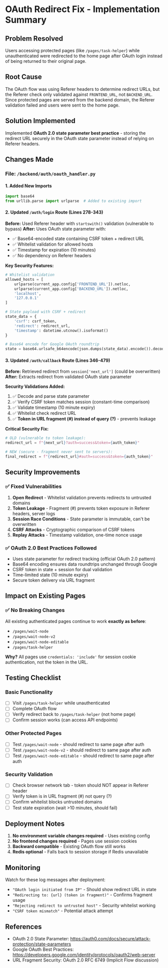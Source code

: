 # OAuth Redirect Fix - Implementation Summary

## Problem Resolved
Users accessing protected pages (like `/pages/task-helper`) while unauthenticated were redirected to the home page after OAuth login instead of being returned to their original page.

## Root Cause
The OAuth flow was using Referer headers to determine redirect URLs, but the Referer check only validated against `FRONTEND_URL`, not `BACKEND_URL`. Since protected pages are served from the backend domain, the Referer validation failed and users were sent to the home page.

## Solution Implemented
Implemented **OAuth 2.0 state parameter best practice** - storing the redirect URL securely in the OAuth state parameter instead of relying on Referer headers.

## Changes Made

### File: `/backend/auth/oauth_handler.py`

#### 1. Added New Imports
```python
import base64
from urllib.parse import urlparse  # Added to existing import
```

#### 2. Updated `/auth/login` Route (Lines 278-343)

**Before:** Used Referer header with `startswith()` validation (vulnerable to bypass)
**After:** Uses OAuth state parameter with:
- ✅ Base64-encoded state containing CSRF token + redirect URL
- ✅ Whitelist validation for allowed hosts
- ✅ Timestamp for expiration (10 minutes)
- ✅ No dependency on Referer headers

**Key Security Features:**
```python
# Whitelist validation
allowed_hosts = [
    urlparse(current_app.config['FRONTEND_URL']).netloc,
    urlparse(current_app.config['BACKEND_URL']).netloc,
    'localhost',
    '127.0.0.1'
]

# State payload with CSRF + redirect
state_data = {
    'csrf': csrf_token,
    'redirect': redirect_url,
    'timestamp': datetime.utcnow().isoformat()
}

# Base64 encode for Google OAuth roundtrip
state = base64.urlsafe_b64encode(json.dumps(state_data).encode()).decode()
```

#### 3. Updated `/auth/callback` Route (Lines 346-479)

**Before:** Retrieved redirect from `session['next_url']` (could be overwritten)
**After:** Extracts redirect from validated OAuth state parameter

**Security Validations Added:**
1. ✅ Decode and parse state parameter
2. ✅ Verify CSRF token matches session (constant-time comparison)
3. ✅ Validate timestamp (10 minute expiry)
4. ✅ Whitelist check redirect URL
5. ✅ **Token in URL fragment (#) instead of query (?)** - prevents leakage

**Critical Security Fix:**
```python
# OLD (vulnerable to token leakage):
redirect_url = f"{next_url}?auth=success&token={auth_token}"

# NEW (secure - fragment never sent to servers):
final_redirect = f"{redirect_url}#auth=success&token={auth_token}"
```

## Security Improvements

### ✅ Fixed Vulnerabilities
1. **Open Redirect** - Whitelist validation prevents redirects to untrusted domains
2. **Token Leakage** - Fragment (#) prevents token exposure in Referer headers, server logs
3. **Session Race Conditions** - State parameter is immutable, can't be overwritten
4. **CSRF Attacks** - Cryptographic comparison of CSRF tokens
5. **Replay Attacks** - Timestamp validation, one-time nonce usage

### ✅ OAuth 2.0 Best Practices Followed
- Uses state parameter for redirect tracking (official OAuth 2.0 pattern)
- Base64 encoding ensures data roundtrips unchanged through Google
- CSRF token in state + session for dual validation
- Time-limited state (10 minute expiry)
- Secure token delivery via URL fragment

## Impact on Existing Pages

### ✅ No Breaking Changes
All existing authenticated pages continue to work **exactly as before**:
- `/pages/wait-node`
- `/pages/wait-node-v2`
- `/pages/wait-node-editable`
- `/pages/task-helper`

**Why?** All pages use `credentials: 'include'` for session cookie authentication, not the token in the URL.

## Testing Checklist

### Basic Functionality
- [ ] Visit `/pages/task-helper` while unauthenticated
- [ ] Complete OAuth flow
- [ ] Verify redirect back to `/pages/task-helper` (not home page)
- [ ] Confirm session works (can access API endpoints)

### Other Protected Pages
- [ ] Test `/pages/wait-node` - should redirect to same page after auth
- [ ] Test `/pages/wait-node-v2` - should redirect to same page after auth
- [ ] Test `/pages/wait-node-editable` - should redirect to same page after auth

### Security Validation
- [ ] Check browser network tab - token should NOT appear in Referer header
- [ ] Verify token is in URL fragment (#) not query (?)
- [ ] Confirm whitelist blocks untrusted domains
- [ ] Test state expiration (wait >10 minutes, should fail)

## Deployment Notes

1. **No environment variable changes required** - Uses existing config
2. **No frontend changes required** - Pages use session cookies
3. **Backward compatible** - Existing OAuth flow still works
4. **Redis optional** - Falls back to session storage if Redis unavailable

## Monitoring

Watch for these log messages after deployment:
- `"OAuth login initiated from IP"` - Should show redirect URL in state
- `"Redirecting to: {url} (token in fragment)"` - Confirms fragment usage
- `"Rejecting redirect to untrusted host"` - Security whitelist working
- `"CSRF token mismatch"` - Potential attack attempt

## References
- OAuth 2.0 State Parameter: https://auth0.com/docs/secure/attack-protection/state-parameters
- Google OAuth Best Practices: https://developers.google.com/identity/protocols/oauth2/web-server
- URL Fragment Security: OAuth 2.0 RFC 6749 (Implicit Flow discussion)
